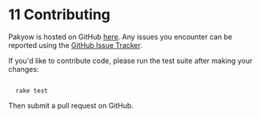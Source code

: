 <h1 id="section_11">11 Contributing</h1>

Pakyow is hosted on GitHub [here](https://github.com/metabahn/pakyow). Any issues you encounter can be reported using the [GitHub Issue Tracker](https://github.com/metabahn/pakyow/issues).

If you'd like to contribute code, please run the test suite after making your changes:

<code class="console">
  rake test
</code>

Then submit a pull request on GitHub.